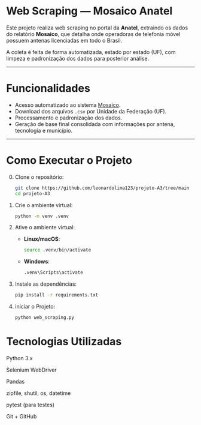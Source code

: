 # Web Scraping — Mosaico Anatel

Este projeto realiza web scraping no portal da **Anatel**, extraindo os dados do relatório **Mosaico**, que detalha onde operadoras de telefonia móvel possuem antenas licenciadas em todo o Brasil.

A coleta é feita de forma automatizada, estado por estado (UF), com limpeza e padronização dos dados para posterior análise.

---

# Funcionalidades

- Acesso automatizado ao sistema [Mosaico](https://sistemas.anatel.gov.br/mosaico/).
- Download dos arquivos `.csv` por Unidade da Federação (UF).
- Processamento e padronização dos dados.
- Geração de base final consolidada com informações por antena, tecnologia e município.

---
# Como Executar o Projeto

0. Clone o repositório:
   ```bash
   git clone https://github.com/leonardolima123/projeto-A3/tree/main
   cd projeto-A3
   ```

1. Crie o ambiente virtual:
   ```bash
   python -m venv .venv
   ```

2. Ative o ambiente virtual:
   - **Linux/macOS**:
     ```bash
     source .venv/bin/activate
     ```
   - **Windows**:
     ```cmd
     .venv\Scripts\activate
     ```

3. Instale as dependências:
   ```bash
   pip install -r requirements.txt
   ```
4. iniciar o Projeto:
   ```bash
   python web_scraping.py
   ```

# Tecnologias Utilizadas
Python 3.x

Selenium WebDriver

Pandas

zipfile, shutil, os, datetime

pytest (para testes)

Git + GitHub
